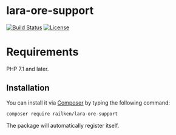 # lara-ore-support

[![Build Status](https://travis-ci.org/railken/lara-ore-support.svg?branch=master)](https://travis-ci.org/railken/lara-ore-support)
[![License](https://img.shields.io/badge/License-MIT-yellow.svg)](https://opensource.org/licenses/MIT)

# Requirements

PHP 7.1 and later.


## Installation

You can install it via [Composer](https://getcomposer.org/) by typing the following command:

```bash
composer require railken/lara-ore-support
```

The package will automatically register itself.